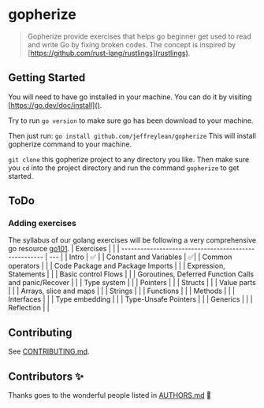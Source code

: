 # gopherize

> Gopherize provide exercises that helps go beginner get used to read and write Go by fixing broken codes. The concept is inspired by [https://github.com/rust-lang/rustlings](rustlings).

## Getting Started

You will need to have go installed in your machine. You can do it by visiting [https://go.dev/doc/install]().

Try to run `go version` to make sure go has been download to your machine.

Then just run:
`go install github.com/jeffreylean/gopherize`
This will install gopherize command to your machine.

`git clone` this gopherize project to any directory you like.
Then make sure you `cd` into the project directory and run the command `gopherize` to get started.

## ToDo

### Adding exercises

The syllabus of our golang exercises will be following a very comprehensive go resource [go101](https://go101.org/article/101.html).
| Exercises | |
| ----------------------------------------------------- | --- |
| Intro | ✅ |
| Constant and Variables | ✅|
| Common operators | |
| Code Package and Package Imports | |
| Expression, Statements | |
| Basic control Flows | |
| Goroutines, Deferred Function Calls and panic/Recover | |
| Type system | |
| Pointers | |
| Structs | |
| Value parts | |
| Arrays, slice and maps | |
| Strings | |
| Functions | |
| Methods | |
| Interfaces | |
| Type embedding | |
| Type-Unsafe Pointers | |
| Generics | |
| Reflection | |

## Contributing

See [CONTRIBUTING.md](./CONTRIBUTING.md).

## Contributors ✨

Thanks goes to the wonderful people listed in [AUTHORS.md](./AUTHORS.md) 🎉
